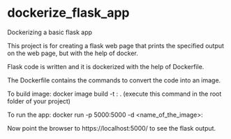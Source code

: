# dockerize_flask_app
Dockerizing a basic flask app

This project is for creating a flask web page that prints the specified output on the web page, but with the help of docker.

Flask code is written and it is dockerized with the help of Dockerfile.

The Dockerfile contains the commands to convert the code into an image.

To build image:
      docker image build -t <name>:<tag> .
      (execute this command in the root folder of your project)
 
 To run the app:
      docker run -p 5000:5000 -d <name_of_the_image>:<tag>
  
  Now point the browser to https://localhost:5000/ to see the flask output.
